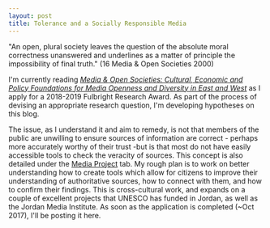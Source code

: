 ```yaml
---
layout: post
title: Tolerance and a Socially Responsible Media
---
```


"An open, plural society leaves the question of the absolute moral correctness unanswered and underlines as a matter of principle the impossibility of final truth." <!--excerpt-->
(16 Media & Open Societies 2000)

I'm currently reading *[Media & Open Societies: Cultural, Economic and Policy Foundations for Media Openness and Diversity in East and West](https://books.google.com/books/about/Media_Open_Societies.html?id=yT-4AAAAIAAJ)* as I apply for a 2018-2019 Fulbright Research Award. As part of the process of devising an appropriate research question, I'm developing hypotheses on this blog.

The issue, as I understand it and aim to remedy, is not that members of the public are unwilling to ensure sources of information are correct - perhaps more accurately worthy of their trust -but is that most do not have easily accessible tools to check the veracity of sources. This concept is also detailed under the [Media Project]() tab. My rough plan is to work on better understanding how to create tools which allow for citizens to improve their understanding of authoritative sources, how to connect with them, and how to confirm their findings. This is cross-cultural work, and expands on a couple of excellent projects that UNESCO has funded in Jordan, as well as the Jordan Media Institute. As soon as the application is completed (~Oct 2017), I'll be posting it here.
